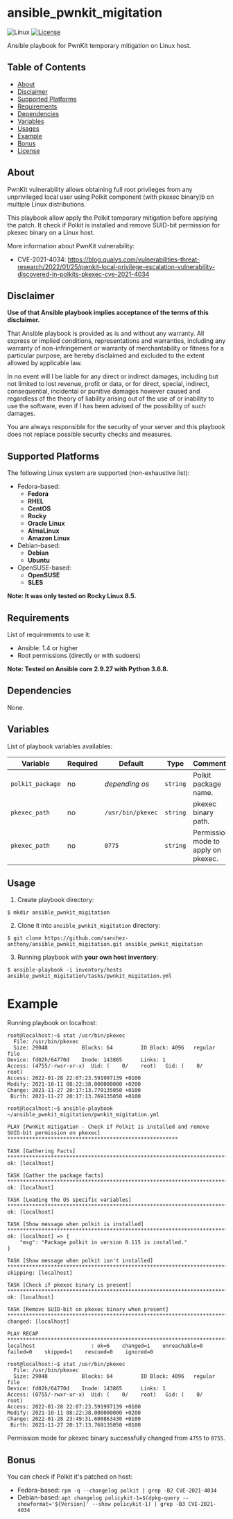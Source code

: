 # ansible_pwnkit_migitation

![Linux](https://img.shields.io/badge/os-Linux-yellow)
[![License](https://img.shields.io/badge/License-MIT-green.svg)](LICENSE.md)

Ansible playbook for PwnKit temporary mitigation on Linux host.

## Table of Contents

- [About](#about)
- [Disclaimer](#disclaimer)
- [Supported Platforms](#supported-platforms)
- [Requirements](#requirements)
- [Dependencies](#dependencies)
- [Variables](#variables)
- [Usages](#usages)
- [Example](#examples)
- [Bonus](#bonus)
- [License](LICENSE.md)

## About

PwnKit vulnerability allows obtaining full root privileges from any unprivileged local user using Polkit component (with pkexec binary)b  on multiple Linux distributions.

This playbook allow apply the Polkit temporary mitigation before applying the patch.
It check if Polkit is installed and remove SUID-bit permission for pkexec binary on a Linux host.

More information about PwnKit vulnerability:

- CVE-2021-4034:
https://blog.qualys.com/vulnerabilities-threat-research/2022/01/25/pwnkit-local-privilege-escalation-vulnerability-discovered-in-polkits-pkexec-cve-2021-4034

## Disclaimer

**Use of that Ansible playbook implies acceptance of the terms of this disclaimer.**

That Ansible playbook is provided as is and without any warranty.
All express or implied conditions, representations and warranties, including any warranty of non-infringement or warranty of merchantability or fitness for a particular purpose, are hereby disclaimed and excluded to the extent allowed by applicable law.

In no event will I be liable for any direct or indirect damages, including but not limited to lost revenue, profit or data, or for direct, special, indirect, consequential, incidental or punitive damages however caused and regardless of the theory of liability arising out of the use of or inability to use the software, even if I has been advised of the possibility of such damages.

You are always responsible for the security of your server and this playbook does not replace possible security checks and measures.

## Supported Platforms

The following Linux system are supported (non-exhaustive list):

- Fedora-based:
	- **Fedora**
	- **RHEL**
	- **CentOS**
	- **Rocky**
	- **Oracle Linux**
	- **AlmaLinux**
	- **Amazon Linux**
- Debian-based:
	- **Debian**
	- **Ubuntu**
- OpenSUSE-based:
	- **OpenSUSE**
	- **SLES**

**Note: It was only tested on Rocky Linux 8.5.**

## Requirements

List of requirements to use it:

- Ansible: 1.4 or higher
- Root permissions (directly or with sudoers)

**Note: Tested on Ansible core 2.9.27 with Python 3.6.8.**

## Dependencies

None.

## Variables

List of playbook variables availables:

| Variable                    | Required | Default              | Type     | Comments                                   |
| --------------------------- | -------- | -------------------- | -------- | ------------------------------------------ |
| `polkit_package`            | no       | *depending os*       | `string` | Polkit package name.                       |
| `pkexec_path`               | no       | `/usr/bin/pkexec`    | `string` | pkexec binary path.                        |
| `pkexec_path`               | no       | `0775`               | `string` | Permission mode to apply on pkexec.        |

## Usage

1. Create playbook directory:
```shell
$ mkdir ansible_pwnkit_migitation
```

2. Clone it into `ansible_pwnkit_migitation` directory:
```shell
$ git clone https://github.com/sanchez-anthony/ansible_pwnkit_migitation.git ansible_pwnkit_migitation
```

3. Running playbook with **your own host inventory**:
```shell
$ ansible-playbook -i inventory/hosts ansible_pwnkit_migitation/tasks/pwnkit_migitation.yml
```

# Example

Running playbook on localhost:
```shell
root@localhost:~$ stat /usr/bin/pkexec
  File: /usr/bin/pkexec
  Size: 29048           Blocks: 64         IO Block: 4096   regular file
Device: fd02h/64770d    Inode: 143865      Links: 1
Access: (4755/-rwsr-xr-x)  Uid: (    0/    root)   Gid: (    0/    root)
Access: 2022-01-28 22:07:23.591997139 +0100
Modify: 2021-10-11 08:22:38.000000000 +0200
Change: 2021-11-27 20:17:13.770135050 +0100
 Birth: 2021-11-27 20:17:13.769135050 +0100

root@localhost:~$ ansible-playbook ~/ansible_pwnkit_migitation/pwnkit_migitation.yml

PLAY [PwnKit mitigation - Check if Polkit is installed and remove SUID-bit permission on pkexec] *******************************************************

TASK [Gathering Facts] **************************************************************************************************************************************
ok: [localhost]

TASK [Gather the package facts] *****************************************************************************************************************************
ok: [localhost]

TASK [Loading the OS specific variables] ********************************************************************************************************************
ok: [localhost]

TASK [Show message when polkit is installed] ****************************************************************************************************************
ok: [localhost] => {
    "msg": "Package polkit in version 0.115 is installed."
}

TASK [Show message when polkit isn't installed] *************************************************************************************************************
skipping: [localhost]

TASK [Check if pkexec binary is present] ********************************************************************************************************************
ok: [localhost]

TASK [Remove SUID-bit on pkexec binary when present] ********************************************************************************************************
changed: [localhost]

PLAY RECAP **************************************************************************************************************************************************
localhost                  : ok=6    changed=1    unreachable=0    failed=0    skipped=1    rescued=0    ignored=0

root@localhost:~$ stat /usr/bin/pkexec
  File: /usr/bin/pkexec
  Size: 29048           Blocks: 64         IO Block: 4096   regular file
Device: fd02h/64770d    Inode: 143865      Links: 1
Access: (0755/-rwxr-xr-x)  Uid: (    0/    root)   Gid: (    0/    root)
Access: 2022-01-28 22:07:23.591997139 +0100
Modify: 2021-10-11 08:22:38.000000000 +0200
Change: 2022-01-28 23:49:31.600863430 +0100
 Birth: 2021-11-27 20:17:13.769135050 +0100
```

Permission mode for pkexec binary successfully changed from `4755` to `0755`.

## Bonus

You can check if Polkit it's patched on host:
- Fedora-based: `rpm -q --changelog polkit | grep -B2 CVE-2021-4034`
- Debian-based: `apt changelog policykit-1=$(dpkg-query --showformat='${Version}' --show policykit-1) | grep -B3 CVE-2021-4034`
